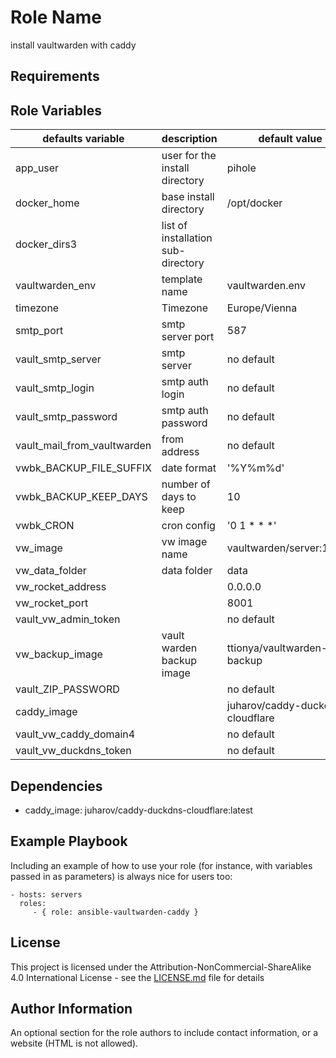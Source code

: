 Role Name
=========

install vaultwarden with caddy

Requirements
------------


Role Variables
--------------
| defaults variable | description |default value|mandatory|
|-------------------|-------------|-------------|---------|
|app_user|user for the install directory| pihole|no|
|docker_home|base install directory| /opt/docker|no|
|docker_dirs3|list of installation sub-directory||no|
|vaultwarden_env| template name| vaultwarden.env|no|
|timezone|Timezone| Europe/Vienna|no|
|smtp_port|smtp server port| 587|no|
|vault_smtp_server|smtp server|no default|yes|
|vault_smtp_login|smtp auth login|no default|yes|
|vault_smtp_password|smtp auth password|no default|yes|
|vault_mail_from_vaultwarden|from address|no default|yes|
|vwbk_BACKUP_FILE_SUFFIX|date format| '%Y%m%d'|no|
|vwbk_BACKUP_KEEP_DAYS|number of days to keep| 10|no|
|vwbk_CRON|cron config| '0 1 * * *'|no|
|vw_image|vw image name| vaultwarden/server:1.29.2|no|
|vw_data_folder|data folder| data|no|
|vw_rocket_address|| 0.0.0.0|no|
|vw_rocket_port|| 8001|no|
|vault_vw_admin_token||no default|yes|
|vw_backup_image|vault warden backup image| ttionya/vaultwarden-backup|no|
|vault_ZIP_PASSWORD||no default|yes|
|caddy_image|| juharov/caddy-duckdns-cloudflare|no|
|vault_vw_caddy_domain4||no default|yes|
|vault_vw_duckdns_token||no default|yes|


Dependencies
------------

* caddy_image: juharov/caddy-duckdns-cloudflare:latest

Example Playbook
----------------

Including an example of how to use your role (for instance, with variables passed in as parameters) is always nice for users too:

    - hosts: servers
      roles:
         - { role: ansible-vaultwarden-caddy }

License
-------

This project is licensed under the Attribution-NonCommercial-ShareAlike 4.0 International License - see the [LICENSE.md](LICENSE.md) file for details

Author Information
------------------

An optional section for the role authors to include contact information, or a website (HTML is not allowed).

